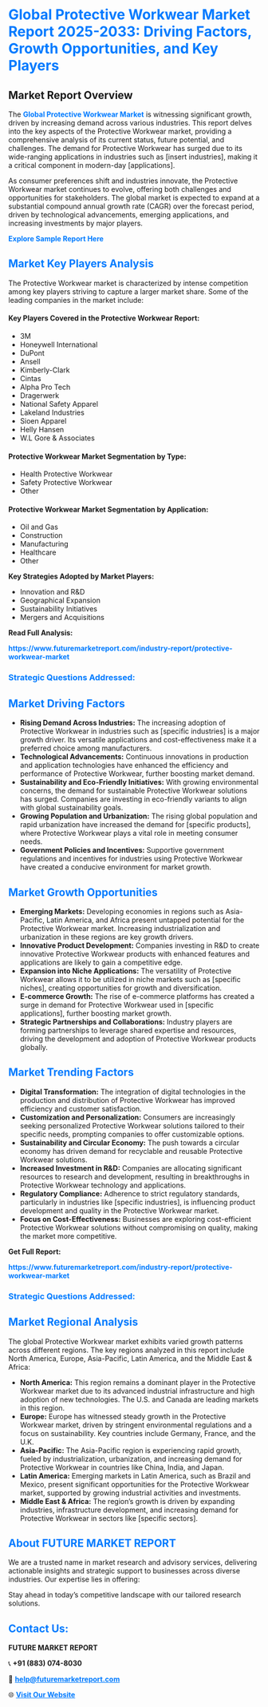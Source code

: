 <h1 style="color: #007BFF;">Global Protective Workwear Market Report 2025-2033: Driving Factors, Growth Opportunities, and Key Players</h1>

<section id="overview">
<h2>Market Report Overview</h2>
<p>The <a href="https://www.futuremarketreport.com/industry-report/protective-workwear-market" style="color: #007BFF; text-decoration: none;"><strong>Global Protective Workwear Market</strong></a> is witnessing significant growth, driven by increasing demand across various industries. This report delves into the key aspects of the Protective Workwear market, providing a comprehensive analysis of its current status, future potential, and challenges. The demand for Protective Workwear has surged due to its wide-ranging applications in industries such as [insert industries], making it a critical component in modern-day [applications].</p>
<p>As consumer preferences shift and industries innovate, the Protective Workwear market continues to evolve, offering both challenges and opportunities for stakeholders. The global market is expected to expand at a substantial compound annual growth rate (CAGR) over the forecast period, driven by technological advancements, emerging applications, and increasing investments by major players.</p>
</section>

<section id="overview">
<p><a href="https://www.futuremarketreport.com/request-sample/reportId=92870" style="color: #007BFF; text-decoration: none;"><strong>Explore Sample Report Here</strong></a></p>
</section>

<section id="key-players">
<h2 style="color: #007BFF;">Market Key Players Analysis</h2>
<p>The Protective Workwear market is characterized by intense competition among key players striving to capture a larger market share. Some of the leading companies in the market include:</p>
<h4>Key Players Covered in the Protective Workwear Report:</h4>
<ul><li>3M</li><li>Honeywell International</li><li>DuPont</li><li>Ansell</li><li>Kimberly-Clark</li><li>Cintas</li><li>Alpha Pro Tech</li><li>Dragerwerk</li><li>National Safety Apparel</li><li>Lakeland Industries</li><li>Sioen Apparel</li><li>Helly Hansen</li><li>W.L Gore &amp; Associates</li></ul>
<h4>Protective Workwear Market Segmentation by Type:</h4>
<ul><li>Health Protective Workwear</li><li>Safety Protective Workwear</li><li>Other</li></ul>

<h4>Protective Workwear Market Segmentation by Application:</h4>
<ul><li>Oil and Gas</li><li>Construction</li><li>Manufacturing</li><li>Healthcare</li><li>Other</li></ul>
<p><strong>Key Strategies Adopted by Market Players:</strong></p>
<ul>
<li>Innovation and R&D</li>
<li>Geographical Expansion</li>
<li>Sustainability Initiatives</li>
<li>Mergers and Acquisitions</li>
</ul>
</section>

<section>
<p><strong>Read Full Analysis: </strong></p><a href="https://www.futuremarketreport.com/industry-report/protective-workwear-market" style="color: #007BFF; text-decoration: none;"><strong>https://www.futuremarketreport.com/industry-report/protective-workwear-market</strong></a>
<h3 style="color: #007BFF;">Strategic Questions Addressed:</h3>
</section>

<section id="driving-factors">
<h2 style="color: #007BFF;">Market Driving Factors</h2>
<ul>
<li><strong>Rising Demand Across Industries:</strong> The increasing adoption of Protective Workwear in industries such as [specific industries] is a major growth driver. Its versatile applications and cost-effectiveness make it a preferred choice among manufacturers.</li>
<li><strong>Technological Advancements:</strong> Continuous innovations in production and application technologies have enhanced the efficiency and performance of Protective Workwear, further boosting market demand.</li>
<li><strong>Sustainability and Eco-Friendly Initiatives:</strong> With growing environmental concerns, the demand for sustainable Protective Workwear solutions has surged. Companies are investing in eco-friendly variants to align with global sustainability goals.</li>
<li><strong>Growing Population and Urbanization:</strong> The rising global population and rapid urbanization have increased the demand for [specific products], where Protective Workwear plays a vital role in meeting consumer needs.</li>
<li><strong>Government Policies and Incentives:</strong> Supportive government regulations and incentives for industries using Protective Workwear have created a conducive environment for market growth.</li>
</ul>
</section>

<section id="growth-opportunities">
<h2 style="color: #007BFF;">Market Growth Opportunities</h2>
<ul>
<li><strong>Emerging Markets:</strong> Developing economies in regions such as Asia-Pacific, Latin America, and Africa present untapped potential for the Protective Workwear market. Increasing industrialization and urbanization in these regions are key growth drivers.</li>
<li><strong>Innovative Product Development:</strong> Companies investing in R&D to create innovative Protective Workwear products with enhanced features and applications are likely to gain a competitive edge.</li>
<li><strong>Expansion into Niche Applications:</strong> The versatility of Protective Workwear allows it to be utilized in niche markets such as [specific niches], creating opportunities for growth and diversification.</li>
<li><strong>E-commerce Growth:</strong> The rise of e-commerce platforms has created a surge in demand for Protective Workwear used in [specific applications], further boosting market growth.</li>
<li><strong>Strategic Partnerships and Collaborations:</strong> Industry players are forming partnerships to leverage shared expertise and resources, driving the development and adoption of Protective Workwear products globally.</li>
</ul>
</section>

<section id="trending-factors">
<h2 style="color: #007BFF;">Market Trending Factors</h2>
<ul>
<li><strong>Digital Transformation:</strong> The integration of digital technologies in the production and distribution of Protective Workwear has improved efficiency and customer satisfaction.</li>
<li><strong>Customization and Personalization:</strong> Consumers are increasingly seeking personalized Protective Workwear solutions tailored to their specific needs, prompting companies to offer customizable options.</li>
<li><strong>Sustainability and Circular Economy:</strong> The push towards a circular economy has driven demand for recyclable and reusable Protective Workwear solutions.</li>
<li><strong>Increased Investment in R&D:</strong> Companies are allocating significant resources to research and development, resulting in breakthroughs in Protective Workwear technology and applications.</li>
<li><strong>Regulatory Compliance:</strong> Adherence to strict regulatory standards, particularly in industries like [specific industries], is influencing product development and quality in the Protective Workwear market.</li>
<li><strong>Focus on Cost-Effectiveness:</strong> Businesses are exploring cost-efficient Protective Workwear solutions without compromising on quality, making the market more competitive.</li>
</ul>
</section>

<section>
<p><strong>Get Full Report: </strong></p><a href="https://www.futuremarketreport.com/industry-report/protective-workwear-market" style="color: #007BFF; text-decoration: none;"><strong>https://www.futuremarketreport.com/industry-report/protective-workwear-market</strong></a>
<h3 style="color: #007BFF;">Strategic Questions Addressed:</h3>
</section>


<section id="regional-analysis">
<h2 style="color: #007BFF;">Market Regional Analysis</h2>
<p>The global Protective Workwear market exhibits varied growth patterns across different regions. The key regions analyzed in this report include North America, Europe, Asia-Pacific, Latin America, and the Middle East & Africa:</p>
<ul>
<li><strong>North America:</strong> This region remains a dominant player in the Protective Workwear market due to its advanced industrial infrastructure and high adoption of new technologies. The U.S. and Canada are leading markets in this region.</li>
<li><strong>Europe:</strong> Europe has witnessed steady growth in the Protective Workwear market, driven by stringent environmental regulations and a focus on sustainability. Key countries include Germany, France, and the U.K.</li>
<li><strong>Asia-Pacific:</strong> The Asia-Pacific region is experiencing rapid growth, fueled by industrialization, urbanization, and increasing demand for Protective Workwear in countries like China, India, and Japan.</li>
<li><strong>Latin America:</strong> Emerging markets in Latin America, such as Brazil and Mexico, present significant opportunities for the Protective Workwear market, supported by growing industrial activities and investments.</li>
<li><strong>Middle East & Africa:</strong> The region’s growth is driven by expanding industries, infrastructure development, and increasing demand for Protective Workwear in sectors like [specific sectors].</li>
</ul>
</section>

<footer>
<h2 style="color: #007BFF;">About FUTURE MARKET REPORT</h2>
<p>We are a trusted name in market research and advisory services, delivering actionable insights and strategic support to businesses across diverse industries. Our expertise lies in offering:</p>

<p>Stay ahead in today’s competitive landscape with our tailored research solutions.</p>

<h2 style="color: #007BFF;">Contact Us:</h2>
<p><strong>FUTURE MARKET REPORT</strong></p>
<p>📞 <strong>+91 (883) 074-8030</strong></p>
<p>📧 <strong><a href="mailto:help@futuremarketreport.com" style="color: #007BFF;">help@futuremarketreport.com</a></strong></p>
<p>🌐 <strong><a href="https://www.futuremarketreport.com/" style="color: #007BFF;">Visit Our Website</a></strong></p>
</footer>
